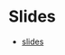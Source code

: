 # Slides


* [slides](https://slides.code-maven.com/slides/python-pair-programming-and-tdd-workshop/)


